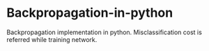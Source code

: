 # Backpropagation-in-python
Backpropagation implementation in python. Misclassification cost is referred while training network.
